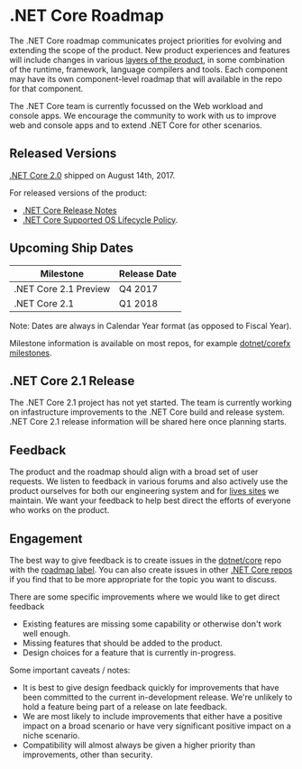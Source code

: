 # .NET Core Roadmap

The .NET Core roadmap communicates project priorities for evolving and extending the scope of the product. New product experiences and features will include changes in various [layers of the product](Documentation/core-repos.md), in some combination of the runtime, framework, language compilers and tools. Each component may have its own component-level roadmap that will available in the repo for that component.

The .NET Core team is currently focussed on the Web workload and console apps. We encourage the community to work with us to improve web and console apps and to extend .NET Core for other scenarios.

## Released Versions

[.NET Core 2.0](https://github.com/dotnet/core/issues/812) shipped on August 14th, 2017.

For released versions of the product:

* [.NET Core Release Notes](release-notes/README.md)
* [.NET Core Supported OS Lifecycle Policy](os-lifecycle-policy.md).

## Upcoming Ship Dates

| Milestone                 | Release Date |
|---------------------------|--------------|
| .NET Core 2.1 Preview | Q4 2017 |
| .NET Core 2.1 | Q1 2018 |

Note: Dates are always in Calendar Year format (as opposed to Fiscal Year).

Milestone information is available on most repos, for example [dotnet/corefx milestones](https://github.com/dotnet/corefx/milestones).

## .NET Core 2.1 Release

The .NET Core 2.1 project has not yet started. The team is currently working on infastructure improvements to the .NET Core build and release system. .NET Core 2.1 release information will be shared here once planning starts.

## Feedback

The product and the roadmap should align with a broad set of user requests. We listen to feedback in various forums and also actively use the product ourselves for both our engineering system and for [lives sites](https://www.microsoft.com/net) we maintain. We want your feedback to help best direct the efforts of everyone who works on the product.

## Engagement

The best way to give feedback is to create issues in the [dotnet/core](https://github.com/dotnet/core) repo with the [roadmap label](https://github.com/dotnet/core/labels/roadmap). You can also create issues in other [.NET Core repos](Documentation/core-repos.md) if you find that to be more appropriate for the topic you want to discuss.

There are some specific improvements where we would like to get direct feedback

* Existing features are missing some capability or otherwise don't work well enough.
* Missing features that should be added to the product.
* Design choices for a feature that is currently in-progress.

Some important caveats / notes:

* It is best to give design feedback quickly for improvements that have been committed to the current in-development release. We're unlikely to hold a feature being part of a release on late feedback.
* We are most likely to include improvements that either have a positive impact on a broad scenario or have very significant positive impact on a niche scenario.
* Compatibility will almost always be given a higher priority than improvements, other than security.
